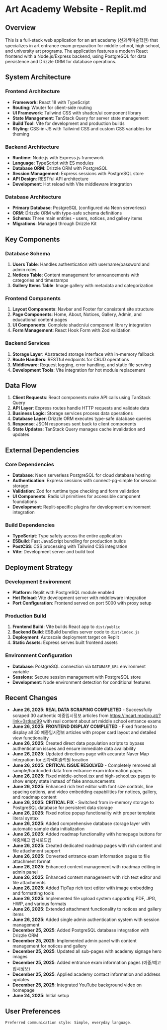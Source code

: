 # Art Academy Website - Replit.md

## Overview

This is a full-stack web application for an art academy (선과색미술학원) that specializes in art entrance exam preparation for middle school, high school, and university art programs. The application features a modern React frontend with a Node.js/Express backend, using PostgreSQL for data persistence and Drizzle ORM for database operations.

## System Architecture

### Frontend Architecture
- **Framework**: React 18 with TypeScript
- **Routing**: Wouter for client-side routing
- **UI Framework**: Tailwind CSS with shadcn/ui component library
- **State Management**: TanStack Query for server state management
- **Build Tool**: Vite for development and production builds
- **Styling**: CSS-in-JS with Tailwind CSS and custom CSS variables for theming

### Backend Architecture
- **Runtime**: Node.js with Express.js framework
- **Language**: TypeScript with ES modules
- **Database ORM**: Drizzle ORM with PostgreSQL
- **Session Management**: Express sessions with PostgreSQL store
- **API Design**: RESTful API architecture
- **Development**: Hot reload with Vite middleware integration

### Database Architecture
- **Primary Database**: PostgreSQL (configured via Neon serverless)
- **ORM**: Drizzle ORM with type-safe schema definitions
- **Schema**: Three main entities - users, notices, and gallery items
- **Migrations**: Managed through Drizzle Kit

## Key Components

### Database Schema
1. **Users Table**: Handles authentication with username/password and admin roles
2. **Notices Table**: Content management for announcements with categories and timestamps
3. **Gallery Items Table**: Image gallery with metadata and categorization

### Frontend Components
1. **Layout Components**: Navbar and Footer for consistent site structure
2. **Page Components**: Home, About, Notices, Gallery, Admin, and educational content pages
3. **UI Components**: Complete shadcn/ui component library integration
4. **Form Management**: React Hook Form with Zod validation

### Backend Services
1. **Storage Layer**: Abstracted storage interface with in-memory fallback
2. **Route Handlers**: RESTful endpoints for CRUD operations
3. **Middleware**: Request logging, error handling, and static file serving
4. **Development Tools**: Vite integration for hot module replacement

## Data Flow

1. **Client Requests**: React components make API calls using TanStack Query
2. **API Layer**: Express routes handle HTTP requests and validate data
3. **Business Logic**: Storage services process data operations
4. **Database Layer**: Drizzle ORM executes type-safe database queries
5. **Response**: JSON responses sent back to client components
6. **State Updates**: TanStack Query manages cache invalidation and updates

## External Dependencies

### Core Dependencies
- **Database**: Neon serverless PostgreSQL for cloud database hosting
- **Authentication**: Express sessions with connect-pg-simple for session storage
- **Validation**: Zod for runtime type checking and form validation
- **UI Components**: Radix UI primitives for accessible component foundations
- **Development**: Replit-specific plugins for development environment integration

### Build Dependencies
- **TypeScript**: Type safety across the entire application
- **ESBuild**: Fast JavaScript bundling for production builds
- **PostCSS**: CSS processing with Tailwind CSS integration
- **Vite**: Development server and build tool

## Deployment Strategy

### Development Environment
- **Platform**: Replit with PostgreSQL module enabled
- **Hot Reload**: Vite development server with middleware integration
- **Port Configuration**: Frontend served on port 5000 with proxy setup

### Production Build
1. **Frontend Build**: Vite builds React app to `dist/public`
2. **Backend Build**: ESBuild bundles server code to `dist/index.js`
3. **Deployment**: Autoscale deployment target on Replit
4. **Static Assets**: Express serves built frontend assets

### Environment Configuration
- **Database**: PostgreSQL connection via `DATABASE_URL` environment variable
- **Sessions**: Secure session management with PostgreSQL store
- **Development**: Node environment detection for conditional features

## Recent Changes

- **June 26, 2025**: **REAL DATA SCRAPING COMPLETED** - Successfully scraped 30 authentic 예중입시정보 articles from https://lncart.modoo.at/?link=0stkad99 with real content about art middle school entrance exams
- **June 26, 2025**: **FRONTEND DISPLAY COMPLETED** - Fixed frontend to display all 30 예중입시정보 articles with proper card layout and detailed view functionality
- **June 26, 2025**: Created direct data population scripts to bypass authentication issues and ensure immediate data availability
- **June 26, 2025**: Updated directions page with accurate Naver Map integration for 선과색미술학원 location
- **June 26, 2025**: **CRITICAL ISSUE RESOLVED** - Completely removed all sample/hardcoded data from entrance exam information pages
- **June 26, 2025**: Fixed middle-school.tsx and high-school.tsx pages to show empty state instead of fake announcements
- **June 26, 2025**: Enhanced rich text editor with font size controls, line spacing options, and video embedding capabilities for notices, gallery, and roadmap content
- **June 26, 2025**: **CRITICAL FIX** - Switched from in-memory storage to PostgreSQL database for persistent data storage
- **June 26, 2025**: Fixed notice popup functionality with proper template literal syntax  
- **June 26, 2025**: Added comprehensive database storage layer with automatic sample data initialization
- **June 26, 2025**: Added roadmap functionality with homepage buttons for 예중/예고 입시로드맵
- **June 26, 2025**: Created dedicated roadmap pages with rich content and file attachment support
- **June 26, 2025**: Converted entrance exam information pages to file attachment format
- **June 26, 2025**: Enhanced content management with roadmap editing in admin panel
- **June 26, 2025**: Enhanced content management with rich text editor and file attachments
- **June 26, 2025**: Added TipTap rich text editor with image embedding and formatting tools
- **June 26, 2025**: Implemented file upload system supporting PDF, JPG, HWP, and various formats
- **June 26, 2025**: Extended attachment functionality to notices and gallery items
- **June 26, 2025**: Added single admin authentication system with session management
- **December 25, 2025**: Added PostgreSQL database integration with Drizzle ORM
- **December 25, 2025**: Implemented admin panel with content management for notices and gallery
- **December 25, 2025**: Updated all sub-pages with academy signage hero images
- **December 25, 2025**: Added entrance exam information pages (예중/예고 입시정보)
- **December 25, 2025**: Applied academy contact information and address updates
- **December 25, 2025**: Integrated YouTube background video on homepage
- **June 24, 2025**: Initial setup

## User Preferences

```
Preferred communication style: Simple, everyday language.
```